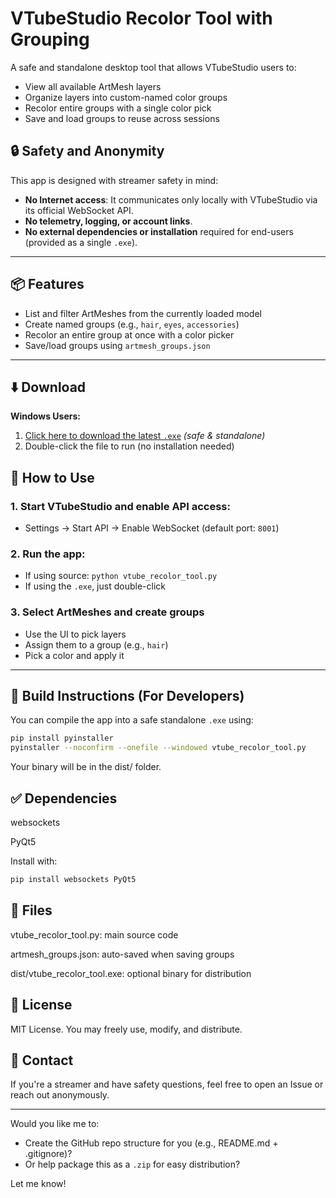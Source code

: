 # VTubeStudio Recolor Tool with Grouping

A safe and standalone desktop tool that allows VTubeStudio users to:
- View all available ArtMesh layers
- Organize layers into custom-named color groups
- Recolor entire groups with a single color pick
- Save and load groups to reuse across sessions

## 🔒 Safety and Anonymity
This app is designed with streamer safety in mind:
- **No Internet access**: It communicates only locally with VTubeStudio via its official WebSocket API.
- **No telemetry, logging, or account links**.
- **No external dependencies or installation** required for end-users (provided as a single `.exe`).

---

## 📦 Features
- List and filter ArtMeshes from the currently loaded model
- Create named groups (e.g., `hair`, `eyes`, `accessories`)
- Recolor an entire group at once with a color picker
- Save/load groups using `artmesh_groups.json`

---

## ⬇️ Download

**Windows Users:**

1. [Click here to download the latest `.exe`](https://github.com/Leizest-general/vtube-color-tool/releases) *(safe & standalone)*
2. Double-click the file to run (no installation needed)

## 🧰 How to Use

### 1. Start VTubeStudio and enable API access:
- Settings → Start API → Enable WebSocket (default port: `8001`)

### 2. Run the app:
- If using source: `python vtube_recolor_tool.py`
- If using the `.exe`, just double-click

### 3. Select ArtMeshes and create groups
- Use the UI to pick layers
- Assign them to a group (e.g., `hair`)
- Pick a color and apply it

---

## 🚀 Build Instructions (For Developers)

You can compile the app into a safe standalone `.exe` using:

```bash
pip install pyinstaller
pyinstaller --noconfirm --onefile --windowed vtube_recolor_tool.py
```
Your binary will be in the dist/ folder.

## ✅ Dependencies
websockets

PyQt5

Install with:


```bash
pip install websockets PyQt5
```
## 📂 Files
vtube_recolor_tool.py: main source code

artmesh_groups.json: auto-saved when saving groups

dist/vtube_recolor_tool.exe: optional binary for distribution

## 📄 License
MIT License. You may freely use, modify, and distribute.

## 💬 Contact
If you're a streamer and have safety questions, feel free to open an Issue or reach out anonymously.

---

Would you like me to:
- Create the GitHub repo structure for you (e.g., README.md + .gitignore)?
- Or help package this as a `.zip` for easy distribution?

Let me know!
